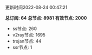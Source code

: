 更新时间2022-08-24 00:47:21

**总订阅: 64**
**总节点: 8981**
**有效节点: 2000**
- ss节点: 260
- v2ray节点: 1695
- trojan节点: 44
- ssr节点: 1
